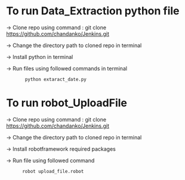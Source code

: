 # To run Data_Extraction python file

  -> Clone repo using command : git clone https://github.com/chandanko/Jenkins.git
  
  -> Change the directory path to cloned repo in terminal
  
  -> Install python in  terminal
  
  -> Run files using followed commands in terminal
  
           python extaract_date.py

# To run robot_UploadFile

  -> Clone repo using command : git clone https://github.com/chandanko/Jenkins.git
  
  -> Change the directory path to cloned repo in terminal
  
  -> Install robotframework required packages
  
  -> Run file using followed command 
  
          robot upload_file.robot
